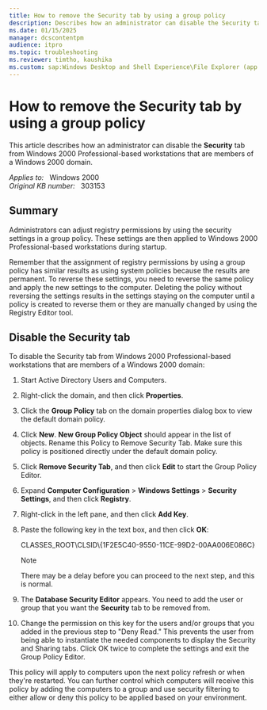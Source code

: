 ```yaml
---
title: How to remove the Security tab by using a group policy
description: Describes how an administrator can disable the Security tab from Windows 2000 Professional-based workstations that are members of a Windows 2000 domain.
ms.date: 01/15/2025
manager: dcscontentpm
audience: itpro
ms.topic: troubleshooting
ms.reviewer: timtho, kaushika
ms.custom: sap:Windows Desktop and Shell Experience\File Explorer (app only, folders, Quick Access, File Explorer search), csstroubleshoot
---
```

# How to remove the Security tab by using a group policy  

This article describes how an administrator can disable the **Security** tab from Windows 2000 Professional-based workstations that are members of a Windows 2000 domain.

_Applies to:_ &nbsp; Windows 2000  
_Original KB number:_ &nbsp; 303153

## Summary

Administrators can adjust registry permissions by using the security settings in a group policy. These settings are then applied to Windows 2000 Professional-based workstations during startup.

Remember that the assignment of registry permissions by using a group policy has similar results as using system policies because the results are permanent. To reverse these settings, you need to reverse the same policy and apply the new settings to the computer. Deleting the policy without reversing the settings results in the settings staying on the computer until a policy is created to reverse them or they are manually changed by using the Registry Editor tool.

## Disable the Security tab

To disable the Security tab from Windows 2000 Professional-based workstations that are members of a Windows 2000 domain:

1. Start Active Directory Users and Computers.
2. Right-click the domain, and then click **Properties**.
3. Click the **Group Policy** tab on the domain properties dialog box to view the default domain policy.
4. Click **New**. **New Group Policy Object** should appear in the list of objects. Rename this Policy to Remove Security Tab. Make sure this policy is positioned directly under the default domain policy.
5. Click **Remove Security Tab**, and then click **Edit** to start the Group Policy Editor.
6. Expand **Computer Configuration** > **Windows Settings** > **Security Settings**, and then click **Registry**.
7. Right-click in the left pane, and then click **Add Key**.
8. Paste the following key in the text box, and then click **OK**:

    CLASSES_ROOT\\CLSID\\{1F2E5C40-9550-11CE-99D2-00AA006E086C}

    > [!NOTE]
    > There may be a delay before you can proceed to the next step, and this is normal.
9. The **Database Security Editor** appears. You need to add the user or group that you want the **Security** tab to be removed from.
10. Change the permission on this key for the users and/or groups that you added in the previous step to "Deny Read." This prevents the user from being able to instantiate the needed components to display the Security and Sharing tabs. Click OK twice to complete the settings and exit the Group Policy Editor.

This policy will apply to computers upon the next policy refresh or when they're restarted. You can further control which computers will receive this policy by adding the computers to a group and use security filtering to either allow or deny this policy to be applied based on your environment.
